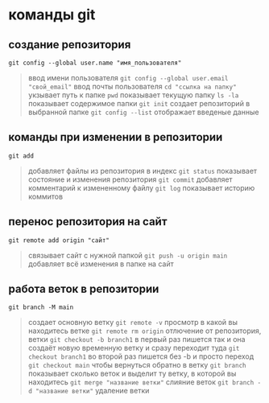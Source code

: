 # команды git 
## создание репозитория 
`git config --global user.name "имя_пользователя"`
>ввод имени пользователя 
`git config --global user.email "свой_email"`
>ввод почты пользователя
`cd "ссылка на папку"`
>укзывает путь к папке
`pwd`
>показывает текущую папку
`ls -la`
>показывает содержимое папки
`git init`
>создает репозиторий в выбранной папке
`git config --list`
>отображает введеные данные
## команды при изменении в репозитории
`git add`
>добавляет файлы из репозитория в индекс
`git status`
>показывает состояние и изменения репозитория
`git commit`
>добавляет комментарий к измененному файлу
`git log`
>показывает историю коммитов
## перенос репозитория на сайт
`git remote add origin "сайт"`
>связывает сайт с нужной папкой 
`git push -u origin main`
>добавляет всё изменения в папке на сайт
## работа веток в репозитории
`git branch -M main`
>создает основную ветку
`git remote -v`
>просмотр в какой вы находитесь ветке 
`git remote rm origin`
>отлючение от репозитория, ветки
`git checkout -b branch1`
>в первый раз пишется так и она создаёт новую временную ветку и сразу переходит туда
`git checkout branch1`
>во второй раз пишется без -b и просто переход 
`git checkout main`
>чтобы вернуться обратно в ветку
`git branch`
>показывает сколько веток и выделит ту ветку, в которой вы находитесь
`git merge "название ветки"`
>слияние веток
`git branch -d "название ветки"`
>удаление ветки
